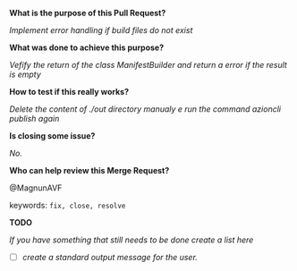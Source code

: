 **What is the purpose of this Pull Request?**

_Implement error handling if build files do not exist_

**What was done to achieve this purpose?**

_Vefify the return of the class ManifestBuilder and return a error if the result is empty_

**How to test if this really works?**

_Delete the content of ./out directory manualy e run the command azioncli publish again_

**Is closing some issue?**

_No._

**Who can help review this Merge Request?**

@MagnunAVF

keywords: `fix, close, resolve`

**TODO**

_If you have something that still needs to be done create a list here_

- [ ] _create a standard output message for the user._